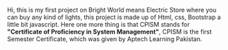 Hi, this is my first project on Bright World means Electric Store where you can buy any kind of lights, this project is made up of Html, css, Bootstrap a little bit javascript.
Here one more thing is that CPISM stands for **"Certificate of Proficiency in System Management"**, CPISM is the first Semester Certificate, which was given by Aptech Learning Pakistan.
